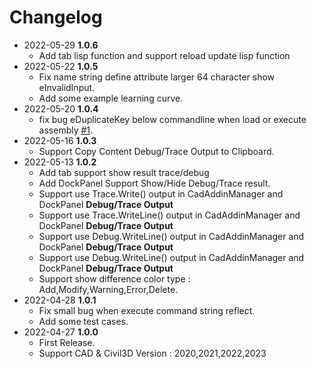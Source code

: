 # Changelog
- 2022-05-29 **1.0.6**
  - Add tab lisp function and support reload update lisp function 
- 2022-05-22 **1.0.5**
  - Fix name string define attribute larger 64 character show eInvalidInput.
  - Add some example learning curve.
- 2022-05-20 **1.0.4**
  - fix bug eDuplicateKey below commandline when load or execute assembly [#1](https://github.com/chuongmep/CadAddinManager/issues/1).
- 2022-05-16 **1.0.3**
  - Support Copy Content Debug/Trace Output to Clipboard.
- 2022-05-13 **1.0.2**
  - Add tab support show result trace/debug
  - Add DockPanel Support Show/Hide Debug/Trace result.
  - Support use Trace.Write() output in CadAddinManager and DockPanel **Debug/Trace Output**
  - Support use Trace.WriteLine() output in CadAddinManager and DockPanel **Debug/Trace Output**
  - Support use Debug.WriteLine() output in CadAddinManager and DockPanel **Debug/Trace Output**
  - Support use Debug.WriteLine() output in CadAddinManager and DockPanel **Debug/Trace Output**
  - Support show difference color type : Add,Modify,Warning,Error,Delete.
- 2022-04-28 **1.0.1**
  - Fix small bug when execute command string reflect.
  - Add some test cases.
- 2022-04-27 **1.0.0**
  - First Release.
  - Support CAD & Civil3D Version : 2020,2021,2022,2023

